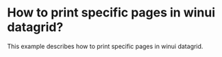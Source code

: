 # How to print specific pages in winui datagrid?
This example describes how to print specific pages in winui datagrid.
